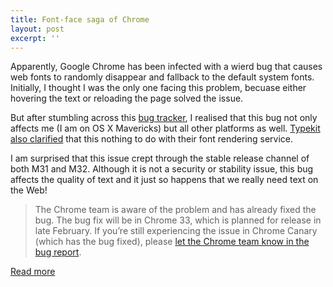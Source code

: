 ```yaml
---
title: Font-face saga of Chrome
layout: post
excerpt: ''
---
```


Apparently, Google Chrome has been infected with a wierd bug that causes web fonts to randomly disappear and fallback to the default system fonts. Initially, I thought I was the only one facing this problem, becuase either hovering the text or reloading the page solved the issue.

But after stumbling across this [bug tracker](https://code.google.com/p/chromium/issues/detail?id=236298), I realised that this bug not only affects me (I am on OS X Mavericks) but all other platforms as well. [Typekit also clarified](http://blog.typekit.com/2014/02/04/chrome-bug-affecting-web-fonts/) that this nothing to do with their font rendering service.

I am surprised that this issue crept through the stable release channel of both M31 and M32. Although it is not a security or stability issue, this bug affects the quality of text and it just so happens that we really need text on the Web!

> The Chrome team is aware of the problem and has already fixed the bug. The bug fix will be in Chrome 33, which is planned for release in late February. If you’re still experiencing the issue in Chrome Canary (which has the bug fixed), please [let the Chrome team know in the bug report](https://code.google.com/p/chromium/issues/detail?id=236298).

[Read more](https://code.google.com/p/chromium/issues/detail?id=236298)